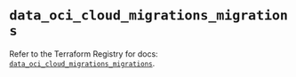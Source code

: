 # `data_oci_cloud_migrations_migrations`

Refer to the Terraform Registry for docs: [`data_oci_cloud_migrations_migrations`](https://registry.terraform.io/providers/oracle/oci/6.37.0/docs/data-sources/cloud_migrations_migrations).
